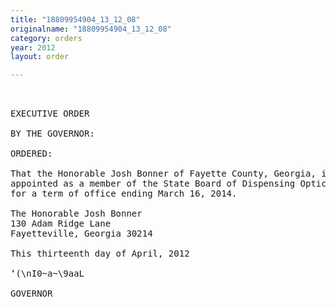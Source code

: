 ```yaml
---
title: "18809954904_13_12_08"
originalname: "18809954904_13_12_08"
category: orders
year: 2012
layout: order

---
```

<pre>
 

EXECUTIVE ORDER

BY THE GOVERNOR:

ORDERED:

That the Honorable Josh Bonner of Fayette County, Georgia, is
appointed as a member of the State Board of Dispensing Opticians,
for a term of office ending March 16, 2014.

The Honorable Josh Bonner
130 Adam Ridge Lane
Fayetteville, Georgia 30214

This thirteenth day of April, 2012

‘(\nI0~a~\9aaL

GOVERNOR

</pre>
